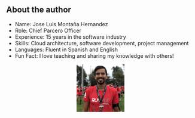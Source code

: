 ## About the author

- Name: Jose Luis Montaña Hernandez
- Role: Chief Parcero Officer
- Experience: 15 years in the software industry
- Skills: Cloud architecture, software development, project management
- Languages: Fluent in Spanish and English
- Fun Fact: I love teaching and sharing my knowledge with others!

<img src="../media/images/me.jpg" alt="me" style="width:128px;height:128px;display:block;margin:0 auto;">
